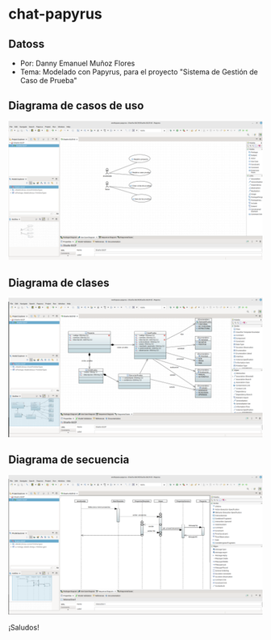 # chat-papyrus

## Datoss
- Por: Danny Emanuel Muñoz Flores
- Tema: Modelado con Papyrus, para el proyecto "Sistema de Gestión de Caso de Prueba"

## Diagrama de casos de uso
![Casos de uso](img/cu.png)

## Diagrama de clases
![clases](img/clases.png)

## Diagrama de secuencia
![](img/secuencia.png)

¡Saludos!
